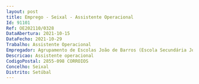 ```yaml
--- 
layout: post
title: Emprego - Seixal - Assistente Operacional
Id: 91101
Ref: OE202110/0328
DataAbertura: 2021-10-15
DataFecho: 2021-10-29
Trabalho: Assistente Operacional
Empregador: Agrupamento de Escolas João de Barros (Escola Secundária João de Barros - Sede)
Descricao: Assistente operacional
CodigoPostal: 2855-098 CORROIOS
Concelho: Seixal
Distrito: Setúbal
--- 
```

